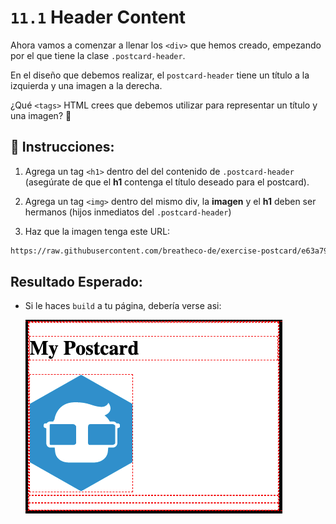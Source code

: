 # `11.1` Header Content

Ahora vamos a comenzar a llenar los `<div>` que hemos creado, empezando por el que tiene la clase `.postcard-header`.

En el diseño que debemos realizar, el `postcard-header` tiene un título a la izquierda y una imagen a la derecha.

¿Qué `<tags>` HTML crees que debemos utilizar para representar un título y una imagen? 🤔

## 📝 Instrucciones:

1. Agrega un tag `<h1>` dentro del del contenido de `.postcard-header` (asegúrate de que el **h1** contenga el título deseado para el postcard).

2. Agrega un tag `<img>` dentro del mismo div, la **imagen** y el **h1** deben ser hermanos (hijos inmediatos del `.postcard-header`) 

3. Haz que la imagen tenga este URL:

```txt
https://raw.githubusercontent.com/breatheco-de/exercise-postcard/e63a7916530cc850bd92aa1c2e19191837fb5c80/.learn/assets/4geeks.png
```

## Resultado Esperado:

+ Si le haces `build` a tu página, debería verse asi:

    ![Header Content Preview](../../assets/header-content.png?raw=true)